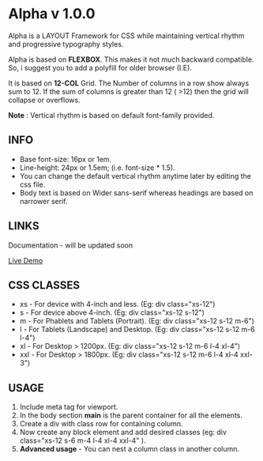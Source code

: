 # Alpha v 1.0.0
Alpha is a LAYOUT Framework for CSS while maintaining vertical rhythm and progressive typography styles.

Alpha is based on **FLEXBOX**. This makes it not much backward compatible. So, i suggest you to add a polyfill for older browser (I.E). 

It is based on **12-COL** Grid. The Number of columns in a row show always sum to 12. If the sum of columns is greater than 12 ( >12) then the grid will collapse or overflows.

**Note** : Vertical rhythm is based on default font-family provided. 

## INFO
* Base font-size: 16px or 1em.
* Line-height: 24px or 1.5em; (i.e. font-size * 1.5).
* You can change the default vertical rhythm anytime later by editing the css file. 
* Body text is based on Wider sans-serif whereas headings are based on narrower serif.

## LINKS 
Documentation - will be updated soon

[Live Demo](http://codepen.io/Pothula/pen/bgwmvj/?editors=1100)

## CSS CLASSES 
* xs  - For device with 4-inch and less. (Eg: div class="xs-12")
* s   - For device above 4-inch. (Eg: div class="xs-12 s-12")
* m   - For Phablets and Tablets (Portrait). (Eg: div class="xs-12 s-12 m-6")
* l   - For Tablets (Landscape) and Desktop. (Eg: div class="xs-12 s-12 m-6 l-4")
* xl  - For Desktop > 1200px. (Eg: div class="xs-12 s-12 m-6 l-4 xl-4")
* xxl - For Desktop > 1800px. (Eg: div class="xs-12 s-12 m-6 l-4 xl-4 xxl-3")

## USAGE

1. Include meta tag for viewport.
2. In the body section **main** is the parent container for all the elements.
3. Create a div with class row for containing column.
4. Now create any block element and add desired classes (eg: div class="xs-12 s-6 m-4 l-4 xl-4 xxl-4" ).
5. **Advanced usage** - You can nest a column class in another column.
